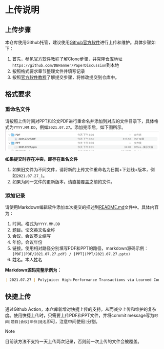 # 上传说明

## 上传步骤

本仓库使用Github托管，建议使用[Github官方软件](https://desktop.github.com)进行上传和维护。具体步骤如下：

1. 首先，参见[官方软件教程](https://docs.github.com/cn/desktop/contributing-and-collaborating-using-github-desktop/adding-and-cloning-repositories/cloning-and-forking-repositories-from-github-desktop)了解Clone步骤，并克隆仓库地址`https://github.com/DBHammer/PaperDiscussion`到本地
2. 按照格式要求章节整理文件并填写记录
3. 按照[官方软件教程](https://docs.github.com/cn/desktop/contributing-and-collaborating-using-github-desktop/making-changes-in-a-branch/committing-and-reviewing-changes-to-your-project)了解提交步骤，将修改提交到仓库中。

## 格式要求

### 重命名文件

请按照上传时间对PPT和论文PDF进行重命名并添加到对应的文件目录下，具体格式为`YYYY.MM.DD`，例如`2021.07.27`。添加完毕后，如下图所示。![example](upload/example.png)

**如果提交时存在冲突，即存在重名文件**
1. 如果旧文件为不同文件，请将新的上传文件重命名为日期+下划线+版本，例如`2021.07.27_1`。
2. 如果为同一文件的更新版本，请直接覆盖之前的文件。

### 添加记录

请使用Markdown编辑软件添加本次提交的描述到[README.md](README.md)文件中。具体内容为：

1. 时间。格式为`YYYY.MM.DD`
2. 题目。论文英文名全称
3. 会议。会议英文缩写
4. 年份。会议年份
5. 链接。使用相对路径分别填写PDF和PPT的路径，markdown源码示例：`[PDF](PDF/2021.07.27.pdf) / [PPT](PPT/2021.07.27.pptx)`
6. 姓名。本人姓名

**Markdown源码完整示例为：**

```markdown
| 2021.07.27 | Polyjuice: High-Performance Transactions via Learned Concurrency Control | OSDI | 2021 | [PDF](PDF/2021.07.27.pdf) / [PPT](PPT/2021.07.27.pptx) | 王清帅 |
```

## 快捷上传

通过Github Action，本仓库新增对快捷上传的支持，从而减少上传和维护的复杂度。使用快捷上传时，只需要上传PDF和PPT文件，并将commit message写为`时间|题目|会议|年份|姓名`即可，注意中间使用`|`分割。

> [!NOTE]
>
> 目前该方法不支持一天上传两次记录，否则前一次上传的文件会被覆盖。